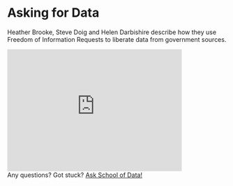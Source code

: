 Asking for Data
===============

Heather Brooke, Steve Doig and Helen Darbishire describe how they use Freedom of Information Requests to liberate data from government sources.

<iframe id="ijf" src="http://webtv.journalismfestival.com/v/1302" width="400" height="280" frameborder="0" scrolling="no" allowtransparency="true"></iframe>
<div class="alert alert-info">Any questions? Got stuck? <a class="btn btn-large btn-info" href="http://ask.schoolofdata.org">Ask School of Data!</a></div>

